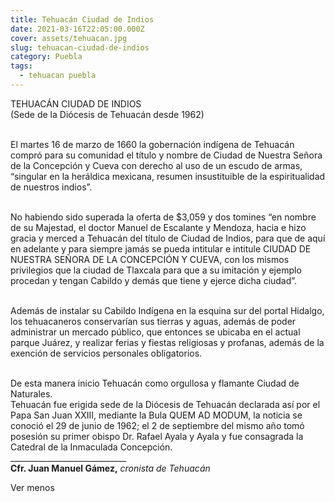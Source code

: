 ```yaml
---
title: Tehuacán Ciudad de Indios
date: 2021-03-16T22:05:00.000Z
cover: assets/tehuacan.jpg
slug: tehuacan-ciudad-de-indios
category: Puebla
tags:
  - tehuacan puebla
---
```

TEHUACÁN CIUDAD DE INDIOS\
(Sede de la Diócesis de Tehuacán desde 1962)

\
El martes 16 de marzo de 1660 la gobernación indígena de Tehuacán compró para su comunidad el título y nombre de Ciudad de Nuestra Señora de la Concepción y Cueva con derecho al uso de un escudo de armas, “singular en la heráldica mexicana, resumen insustituible de la espiritualidad de nuestros indios”.

\
No habiendo sido superada la oferta de $3,059 y dos tomines “en nombre de su Majestad, el doctor Manuel de Escalante y Mendoza, hacia e hizo gracia y merced a Tehuacán del título de Ciudad de Indios, para que de aquí en adelante y para siempre jamás se pueda intitular e intitule CIUDAD DE NUESTRA SEÑORA DE LA CONCEPCIÓN Y CUEVA, con los mismos privilegios que la ciudad de Tlaxcala para que a su imitación y ejemplo procedan y tengan Cabildo y demás que tiene y ejerce dicha ciudad”.

\
Además de instalar su Cabildo Indígena en la esquina sur del portal Hidalgo, los tehuacaneros conservarían sus tierras y aguas, además de poder administrar un mercado público, que entonces se ubicaba en el actual parque Juárez, y realizar ferias y fiestas religiosas y profanas, además de la exención de servicios personales obligatorios.

\
De esta manera inicio Tehuacán como orgullosa y flamante Ciudad de Naturales.\
Tehuacán fue erigida sede de la Diócesis de Tehuacán declarada así por el Papa San Juan XXIII, mediante la Bula QUEM AD MODUM, la noticia se conoció el 29 de junio de 1962; el 2 de septiembre del mismo año tomó posesión su primer obispo Dr. Rafael Ayala y Ayala y fue consagrada la Catedral de la Inmaculada Concepción.\
\_\_\_\_\_\_\_\_\_\_\_\_\_\_\_\_\_\_\_\_\_\_\_\_\_\_\_\__\
**Cfr. Juan Manuel Gámez,** *cronista de Tehuacán*

Ver menos